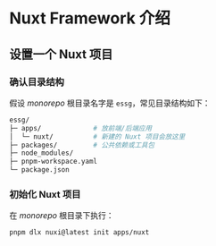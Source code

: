 # Nuxt Framework 介绍

## 设置一个 Nuxt 项目

### 确认目录结构

假设 _monorepo_ 根目录名字是 `essg`，常见目录结构如下：

```bash
essg/
├─ apps/             # 放前端/后端应用
│  └─ nuxt/          # 新建的 Nuxt 项目会放这里
├─ packages/         # 公共依赖或工具包
├─ node_modules/
├─ pnpm-workspace.yaml
└─ package.json
```

### 初始化 Nuxt 项目

在 _monorepo_ 根目录下执行：

```bash
pnpm dlx nuxi@latest init apps/nuxt
```